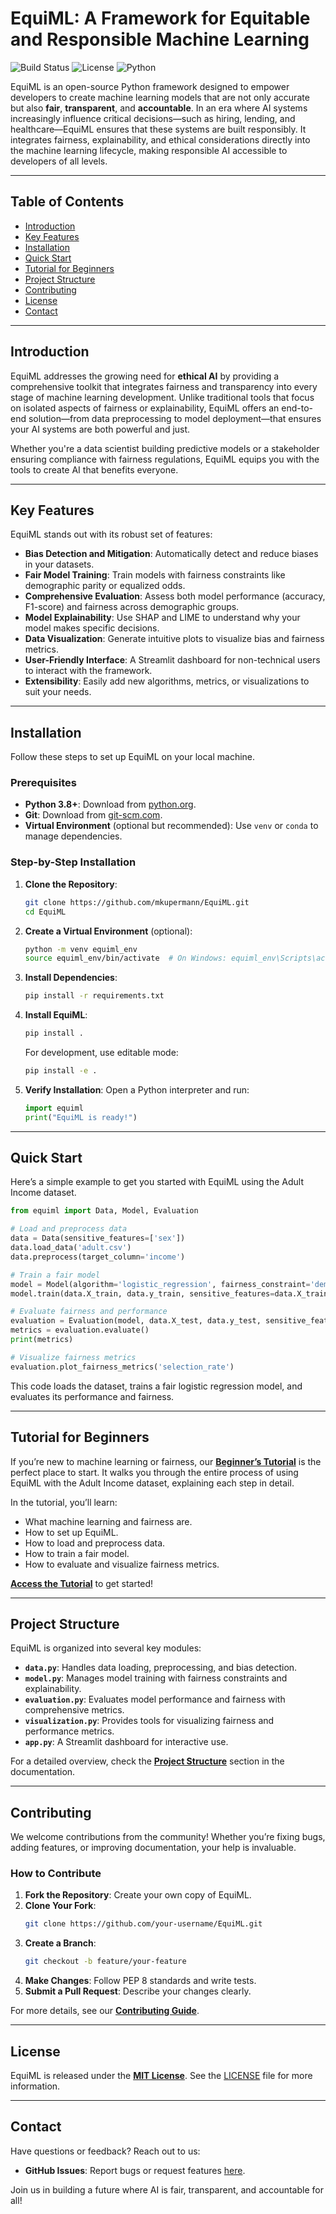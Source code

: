 # EquiML: A Framework for Equitable and Responsible Machine Learning

![Build Status](https://img.shields.io/badge/build-passing-brightgreen)
![License](https://img.shields.io/badge/license-MIT-blue)
![Python](https://img.shields.io/badge/python-3.8%2B-blue)

EquiML is an open-source Python framework designed to empower developers to create machine learning models that are not only accurate but also **fair**, **transparent**, and **accountable**. In an era where AI systems increasingly influence critical decisions—such as hiring, lending, and healthcare—EquiML ensures that these systems are built responsibly. It integrates fairness, explainability, and ethical considerations directly into the machine learning lifecycle, making responsible AI accessible to developers of all levels.

---

## Table of Contents
- [Introduction](#introduction)
- [Key Features](#key-features)
- [Installation](#installation)
- [Quick Start](#quick-start)
- [Tutorial for Beginners](#tutorial-for-beginners)
- [Project Structure](#project-structure)
- [Contributing](#contributing)
- [License](#license)
- [Contact](#contact)

---

## Introduction
EquiML addresses the growing need for **ethical AI** by providing a comprehensive toolkit that integrates fairness and transparency into every stage of machine learning development. Unlike traditional tools that focus on isolated aspects of fairness or explainability, EquiML offers an end-to-end solution—from data preprocessing to model deployment—that ensures your AI systems are both powerful and just.

Whether you're a data scientist building predictive models or a stakeholder ensuring compliance with fairness regulations, EquiML equips you with the tools to create AI that benefits everyone.

---

## Key Features
EquiML stands out with its robust set of features:
- **Bias Detection and Mitigation**: Automatically detect and reduce biases in your datasets.
- **Fair Model Training**: Train models with fairness constraints like demographic parity or equalized odds.
- **Comprehensive Evaluation**: Assess both model performance (accuracy, F1-score) and fairness across demographic groups.
- **Model Explainability**: Use SHAP and LIME to understand why your model makes specific decisions.
- **Data Visualization**: Generate intuitive plots to visualize bias and fairness metrics.
- **User-Friendly Interface**: A Streamlit dashboard for non-technical users to interact with the framework.
- **Extensibility**: Easily add new algorithms, metrics, or visualizations to suit your needs.

---

## Installation
Follow these steps to set up EquiML on your local machine.

### Prerequisites
- **Python 3.8+**: Download from [python.org](https://www.python.org/downloads/).
- **Git**: Download from [git-scm.com](https://git-scm.com/).
- **Virtual Environment** (optional but recommended): Use `venv` or `conda` to manage dependencies.

### Step-by-Step Installation
1. **Clone the Repository**:
   ```bash
   git clone https://github.com/mkupermann/EquiML.git
   cd EquiML
   ```

2. **Create a Virtual Environment** (optional):
   ```bash
   python -m venv equiml_env
   source equiml_env/bin/activate  # On Windows: equiml_env\Scripts\activate
   ```

3. **Install Dependencies**:
   ```bash
   pip install -r requirements.txt
   ```

4. **Install EquiML**:
   ```bash
   pip install .
   ```

   For development, use editable mode:
   ```bash
   pip install -e .
   ```

5. **Verify Installation**:
   Open a Python interpreter and run:
   ```python
   import equiml
   print("EquiML is ready!")
   ```

---

## Quick Start
Here’s a simple example to get you started with EquiML using the Adult Income dataset.

```python
from equiml import Data, Model, Evaluation

# Load and preprocess data
data = Data(sensitive_features=['sex'])
data.load_data('adult.csv')
data.preprocess(target_column='income')

# Train a fair model
model = Model(algorithm='logistic_regression', fairness_constraint='demographic_parity')
model.train(data.X_train, data.y_train, sensitive_features=data.X_train[['sex_Female']])

# Evaluate fairness and performance
evaluation = Evaluation(model, data.X_test, data.y_test, sensitive_features=data.X_test[['sex_Female']])
metrics = evaluation.evaluate()
print(metrics)

# Visualize fairness metrics
evaluation.plot_fairness_metrics('selection_rate')
```

This code loads the dataset, trains a fair logistic regression model, and evaluates its performance and fairness.

---

## Tutorial for Beginners
If you’re new to machine learning or fairness, our **[Beginner’s Tutorial](#)** is the perfect place to start. It walks you through the entire process of using EquiML with the Adult Income dataset, explaining each step in detail.

In the tutorial, you’ll learn:
- What machine learning and fairness are.
- How to set up EquiML.
- How to load and preprocess data.
- How to train a fair model.
- How to evaluate and visualize fairness metrics.

**[Access the Tutorial](#)** to get started!

---

## Project Structure
EquiML is organized into several key modules:
- **`data.py`**: Handles data loading, preprocessing, and bias detection.
- **`model.py`**: Manages model training with fairness constraints and explainability.
- **`evaluation.py`**: Evaluates model performance and fairness with comprehensive metrics.
- **`visualization.py`**: Provides tools for visualizing fairness and performance metrics.
- **`app.py`**: A Streamlit dashboard for interactive use.

For a detailed overview, check the **[Project Structure](#)** section in the documentation.

---

## Contributing
We welcome contributions from the community! Whether you’re fixing bugs, adding features, or improving documentation, your help is invaluable.

### How to Contribute
1. **Fork the Repository**: Create your own copy of EquiML.
2. **Clone Your Fork**:
   ```bash
   git clone https://github.com/your-username/EquiML.git
   ```
3. **Create a Branch**:
   ```bash
   git checkout -b feature/your-feature
   ```
4. **Make Changes**: Follow PEP 8 standards and write tests.
5. **Submit a Pull Request**: Describe your changes clearly.

For more details, see our **[Contributing Guide](#)**.

---

## License
EquiML is released under the **[MIT License](#)**. See the [LICENSE](https://github.com/mkupermann/EquiML/blob/main/MIT%20License.txt) file for more information.

---

## Contact
Have questions or feedback? Reach out to us:
- **GitHub Issues**: Report bugs or request features [here](#).


Join us in building a future where AI is fair, transparent, and accountable for all!
